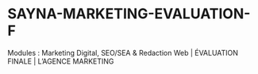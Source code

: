 # SAYNA-MARKETING-EVALUATION-F
Modules : Marketing Digital, SEO/SEA &amp; Redaction Web | ÉVALUATION FINALE | L’AGENCE MARKETING
